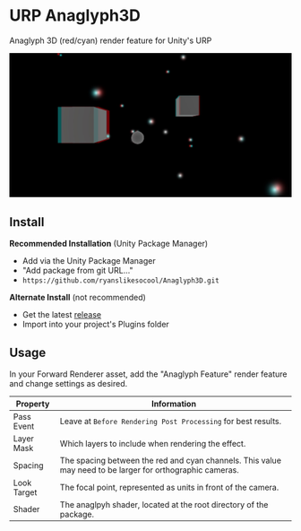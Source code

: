 # URP Anaglyph3D
 Anaglyph 3D (red/cyan) render feature for Unity's URP

![Sample Image](images~/sample.jpg)

## Install
**Recommended Installation** (Unity Package Manager)
- Add via the Unity Package Manager
- "Add package from git URL..."
- `https://github.com/ryanslikesocool/Anaglyph3D.git`

**Alternate  Install** (not recommended)
- Get the latest [release](https://github.com/ryanslikesocool/Anaglyph3D/releases)
- Import into your project's Plugins folder

## Usage
In your Forward Renderer asset, add the "Anaglyph Feature" render feature and change settings as desired.

| Property | Information |
| ----- | ----- |
| Pass Event | Leave at `Before Rendering Post Processing` for best results. |
| Layer Mask | Which layers to include when rendering the effect. |
| Spacing | The spacing between the red and cyan channels.  This value may need to be larger for orthographic cameras. |
| Look Target | The focal point, represented as units in front of the camera. |
| Shader | The anaglpyh shader, located at the root directory of the package. |